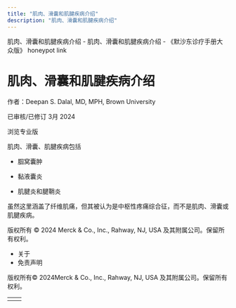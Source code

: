 ```yaml
---
title: "肌肉、滑囊和肌腱疾病介绍"
description: "肌肉、滑囊和肌腱疾病介绍"
---
```


﻿肌肉、滑囊和肌腱疾病介绍 \- 肌肉、滑囊和肌腱疾病介绍 \- 《默沙东诊疗手册大众版》 honeypot link

# 肌肉、滑囊和肌腱疾病介绍

作者：Deepan S. Dalal, MD, MPH, Brown University

已审核/已修订 3月 2024

浏览专业版

肌肉、滑囊、肌腱疾病包括

- 腘窝囊肿

- 黏液囊炎

- 肌腱炎和腱鞘炎


虽然这里涵盖了纤维肌痛，但其被认为是中枢性疼痛综合征，而不是肌肉、滑囊或肌腱疾病。



版权所有 © 2024
Merck & Co., Inc., Rahway, NJ, USA 及其附属公司。保留所有权利。

- 关于
- 免责声明

版权所有© 2024Merck & Co., Inc., Rahway, NJ, USA 及其附属公司。保留所有权利。

|     |     |
| --- | --- |
|  |  |